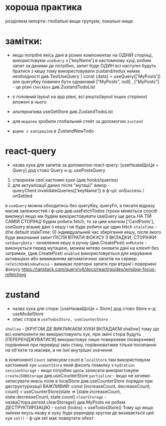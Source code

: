 # хороша практика
розділяєм імпорти: глобальні вище групуєм, локальні нище

# замітки:
- якщо потрібні якісь дані в різних компонентах на ОДНІЙ сторінці, використовуєм `useQuery` з ['keyName'] в кастомному хуці, робим запит за даними де потрібно,
запит буде ОДИН всі наступні будуть братися з кешу тому використовувати zustand/redux немає необхідності див.TestUseQuery | const {data} = useQuery(['MyPosts']) 
але queryKey повинен бути однаковий ["MyPosts", null] , ["MyPosts"] - це різні
`Checkbox` див.ZustandTodoList

- є головний layout на app рівні, всі решта(layout інших сторінок) вложені в нього

- альтернатива useGetStore див.ZustandTodoList

- для `модалки` зробили глобальний стейт за допомогою `zustand` 

- `форма з валідацією` в ZustandNewTodo

# react-query
- назва хука для запитів за допомогою react-query: [useНазваЩоЦе + Query] дод стово Query н-д: usePostsQuery

1. створюєм свої кастомні хуки (див hooks/queries)
2. для актуалізації даних після "мутації" викор - queryClient.invalidateQueries(['keyName']) в ф-ції: onSuccess / onSettled

в `useQuery` можна обходитись без queryKey, queryFn, а писати відразу масив залежностей і ф-цію див.useFetchTodos (трохи міняється спосіб виклику)
якщо ми будем використовувати useQuery ще десь НА ТІЙ САМІЙ СТОРІНЦІ будем робити fetch, то за цим ключом ['CardPosts'], useQuery візьме дані з кешу і не буде робити ще один fetch
`staleTime` - (the default staleTime: 0) індивідуальний час зберігання кешу, після якого буде виконаний запит ПІСЛЯ ВТРАТИ ФОКУСУ З ВКЛАДКИ, СТОРІНКИ
`setQueryData` - оновлення кешу в ручну (див.CreatePost)
`onMutate` - виконується перед мутацією, можем мітєво оновити дані на клієнті без затримки, (див.CreatePost)
`enabled` використовується для керування активацією або вимиканням автоматичних запитів на сервер.
`refetchOnWindowFocus` - вимикає повторні запити при втрані і повернені фокусу https://tanstack.com/query/v4/docs/react/guides/window-focus-refetching

# zustand

- назва хука для стора: [useНазваЩоЦе + Store] дод стово Store н-д: useModalStore
- опис стора в `useTodosStore, useCounterStore`

`shallow` - [КРУГОМ ДЕ ВИКЛИКАЄМ ХУКИ ВКЛАДАЄМ shallow] тому що всі компоненти які використовують хук, при зміні стора будуть [ПЕРЕРЕНДЖУВАТИСЯ]
використовує лише поверхневе (поверхневе) порівняння при перевірці змін стану. порівнюватиме тільки посилання на об'єкти та масиви, а не їхні внутрішні значення

в компоненті `Count` записуєм count в `localStore` там використовуєм кастомний хук `useGetStore` який фіксить помилку з `hydration`
`sessionStorage` - якщо потрібно щось записати використовуєм `createJSONStorage` див.useCounterStore
`partialize` - якщо не хочемо записувати якесь поле в localStore див.useCounterStore
порядок при деструктуризації ВАЖЛИВИЙ:  const [increaseCount, decreaseCount, count] = useCounterStore(state => [state.increaseCount, state.decreaseCount, state.count]
`clearStorage` - назваСтора.persist.clearStorage() див.MyPosts
не робем ДЕСТРУКТИРІЗАЦІЮ -  const {todos} = useTodosStore() Тому що якщо змінем якусь назву в хуку буде ререндер кругом де визивається цей хук
`set()` - ф-ція set має повертати обєкт